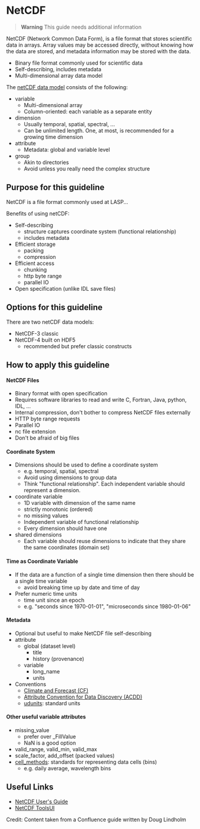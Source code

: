 # NetCDF
>**Warning**
> This guide needs additional information

NetCDF (Network Common Data Form), is a file format that stores scientific data in arrays. Array values may be accessed
directly, without knowing how the data are stored, and metadata information may be stored with the data.

* Binary file format commonly used for scientific data
* Self-describing, includes metadata
* Multi-dimensional array data model

The [netCDF data model](https://docs.unidata.ucar.edu/netcdf-c/current/netcdf_data_model.html) consists of the following:
* variable
  * Multi-dimensional array
  * Column-oriented: each variable as a separate entity
* dimension
  * Usually temporal, spatial, spectral, ...
  * Can be unlimited length. One, at most, is recommended for a growing time dimension
* attribute
  * Metadata: global and variable level
* group
  * Akin to directories
  * Avoid unless you really need the complex structure


## Purpose for this guideline
NetCDF is a file format commonly used at LASP...

Benefits of using netCDF:
* Self-describing
  * structure captures coordinate system (functional relationship)
  * includes metadata
* Efficient storage
  * packing
  * compression
* Efficient access
  * chunking
  * http byte range
  * parallel IO
* Open specification (unlike IDL save files)

## Options for this guideline
There are two netCDF data models:
* NetCDF-3 classic
* NetCDF-4 built on HDF5
  * recommended but prefer classic constructs

## How to apply this guideline

#### NetCDF Files
* Binary format with open specification
* Requires software libraries to read and write C, Fortran, Java, python, IDL, ...
* Internal compression, don't bother to compress NetCDF files externally
* HTTP byte range requests
* Parallel IO
* nc file extension
* Don't be afraid of big files

#### Coordinate System
* Dimensions should be used to define a coordinate system
  * e.g. temporal, spatial, spectral
  * Avoid using dimensions to group data
  * Think "functional relationship". Each independent variable should represent a dimension.
* coordinate variable
  * 1D variable with dimension of the same name
  * strictly monotonic (ordered)
  * no missing values
  * Independent variable of functional relationship
  * Every dimension should have one
* shared dimensions
  * Each variable should reuse dimensions to indicate that they share the same coordinates (domain set)

#### Time as Coordinate Variable
* If the data are a function of a single time dimension then there should be a single time variable
  * avoid breaking time up by date and time of day
* Prefer numeric time units
  * time unit since an epoch
  * e.g. "seconds since 1970-01-01", "microseconds since 1980-01-06"

#### Metadata
* Optional but useful to make NetCDF file self-describing
* attribute
  * global (dataset level)
    * title
    * history (provenance)
  * variable
    * long_name
    * units
* Conventions
  * [Climate and Forecast (CF)](https://cfconventions.org/Data/cf-conventions/cf-conventions-1.8/cf-conventions.html)
  * [Attribute Convention for Data Discovery (ACDD)](https://wiki.esipfed.org/Attribute_Convention_for_Data_Discovery_1-3)
  * [udunits](https://www.unidata.ucar.edu/software/udunits/): standard units

#### Other useful variable attributes
* missing_value
  * prefer over _FillValue
  * NaN is a good option
* valid_range, valid_min, valid_max
* scale_factor, add_offset (packed values)
* [cell_methods](https://cfconventions.org/Data/cf-conventions/cf-conventions-1.8/cf-conventions.html#_data_representative_of_cells): standards for representing data cells (bins)
  * e.g. daily average, wavelength bins

## Useful Links
* [NetCDF User's Guide](https://docs.unidata.ucar.edu/nug/current/)
* [NetCDF ToolsUI](https://docs.unidata.ucar.edu/netcdf-java/current/userguide/toolsui_ref.html)


Credit: Content taken from a Confluence guide written by Doug Lindholm